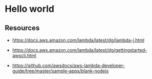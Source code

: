 # Hello world

## Resources
- https://docs.aws.amazon.com/lambda/latest/dg/lambda-j.html

- https://docs.aws.amazon.com/lambda/latest/dg/gettingstarted-awscli.html

- https://github.com/awsdocs/aws-lambda-developer-guide/tree/master/sample-apps/blank-nodejs
